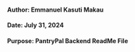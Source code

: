#### Author: Emmanuel Kasuti Makau
#### Date: July 31, 2024
#### Purpose: PantryPal Backend ReadMe File

